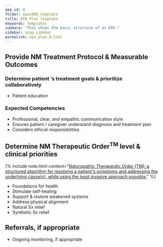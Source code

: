 ```yaml
---
epa_id: 0
folder: epa/000_template
title: EPA Plan Template
keywords: templates
summary: "This shows the basic structure of an EPA."
sidebar: soap_sidebar
permalink: epa_plan_0.html
---
```


## Provide NM Treatment Protocol & Measurable Outcomes
### Determine patient ‘s treatment goals & prioritize collaboratively
 - Patient education

### Expected Competencies
- Professional, clear, and empathic communication style
- Ensures patient / caregiver understand diagnosis and treatment plan
- Considers ethical responsibilities


## Determine NM Therapeutic Order<sup>TM</sup> level & clinical priorities
{% include note.html content="[Naturopathic Therapeutic Order (TM): a structured algorithm for resolving a patient's symptoms and addressing the underlying cause(s), while using the least invasive approach possible.](https://fnminstitute.org/therapeutic-order/)" %}
- Foundations for health
- Stimulate self-healing
- Support & restore weakened systems
- Address physical alignment
- Natural Sx relief
- Synthetic Sx relief

## Referrals, if appropriate
- Ongoing monitoring, if appropriate

